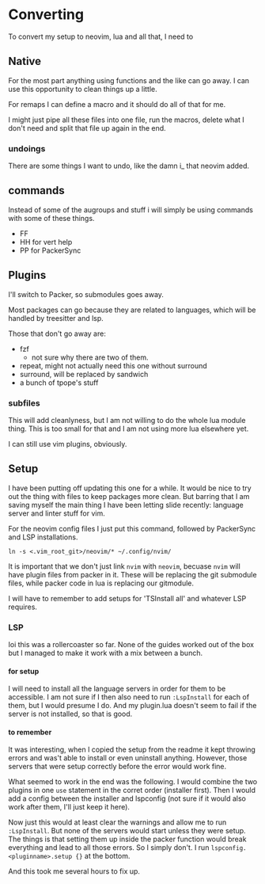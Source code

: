 # Converting

To convert my setup to neovim, lua and all that, I need to

## Native

For the most part anything using functions and the like can go away.  I can use
this opportunity to clean things up a little.

For remaps I can define a macro and it should do all of that for me.

I might just pipe all these files into one file, run the macros, delete what I
don't need and split that file up again in the end.

### undoings

There are some things I want to undo, like the damn i_<C-W> that neovim added.

## commands

Instead of some of the augroups and stuff i will simply be using commands with
some of these things.
* FF
* HH for vert help
* PP for PackerSync

## Plugins

I'll switch to Packer, so submodules goes away.

Most packages can go because they are related to languages, which will be
handled by treesitter and lsp.

Those that don't go away are:
* fzf
  - not sure why there are two of them.
* repeat, might not actually need this one without surround
* surround, will be replaced by sandwich
* a bunch of tpope's stuff

### subfiles

This will add cleanlyness, but I am not willing to do the whole lua module
thing.  This is too small for that and I am not using more lua elsewhere yet.

I can still use vim plugins, obviously.

## Setup

I have been putting off updating this one for a while.  It would be nice to try
out the thing with files to keep packages more clean.  But barring that I am
saving myself the main thing I have been letting slide recently: language server
and linter stuff for vim.

For the neovim config files I just put this command, followed by PackerSync and
LSP installations.

```
ln -s <.vim_root_git>/neovim/* ~/.config/nvim/
```

It is important that we don't just link `nvim` with `neovim`, becuase `nvim`
will have plugin files from packer in it.  These will be replacing the git
submodule files, while packer code in lua is replacing our gitmodule.

I will have to remember to add setups for 'TSInstall all' and whatever LSP
requires.

### LSP

Ioi this was a rollercoaster so far.  None of the guides worked out of the box
but I managed to make it work with a mix between a bunch.

#### for setup

I will need to install all the language servers in order for them to be
accessible.  I am not sure if I then also need to run `:LspInstall` for each of
them, but I would presume I do.  And my plugin.lua doesn't seem to fail if the
server is not installed, so that is good.

#### to remember

It was interesting, when I copied the setup from the readme it kept throwing
errors and was't able to install or even uninstall anything.  However, those
servers that were setup correctly before the error would work fine.

What seemed to work in the end was the following.  I would combine the two
plugins in one `use` statement in the corret order (installer first).  Then I
would add a config between the installer and lspconfig (not sure if it would
also work after them, I'll just keep it here).

Now just this would at least clear the warnings and allow me to run
`:LspInstall`.  But none of the servers would start unless they were setup.  The
things is that setting them up inside the packer function would break everything
and lead to all those errors.  So I simply don't.  I run
`lspconfig.<pluginname>.setup {}` at the bottom.

And this took me several hours to fix up.
